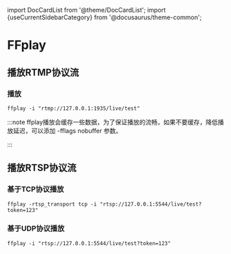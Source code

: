 import DocCardList from '@theme/DocCardList';
import {useCurrentSidebarCategory} from '@docusaurus/theme-common';

# FFplay

## 播放RTMP协议流

### 播放

```shell
ffplay -i "rtmp://127.0.0.1:1935/live/test"
```

:::note
ffplay播放会缓存一些数据，为了保证播放的流畅，如果不要缓存，降低播放延迟，可以添加 -fflags nobuffer 参数。

:::



## 播放RTSP协议流

### 基于TCP协议播放

```shell
ffplay -rtsp_transport tcp -i "rtsp://127.0.0.1:5544/live/test?token=123"
```

### 基于UDP协议播放

```shell
ffplay -i "rtsp://127.0.0.1:5544/live/test?token=123"
```